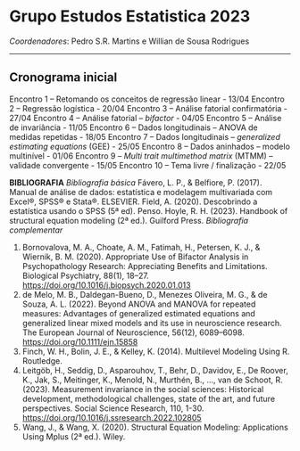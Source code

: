 # Grupo Estudos Estatistica 2023
*Coordenadores*: Pedro S.R. Martins e Willian de Sousa Rodrigues

---

## Cronograma inicial  

Encontro 1 – Retomando os conceitos de regressão linear - 13/04
Encontro 2 – Regressão logística - 20/04
Encontro 3 – Análise fatorial confirmatória - 27/04
Encontro 4 – Análise fatorial – *bifactor* - 04/05
Encontro 5 – Análise de invariância - 11/05
Encontro 6 – Dados longitudinais – ANOVA de medidas repetidas - 18/05
Encontro 7 – Dados longitudinais – *generalized estimating equations* (GEE) - 25/05
Encontro 8 – Dados aninhados – modelo multinível - 01/06
Encontro 9 – *Multi trait multimethod matrix* (MTMM) – validade convergente - 15/05
Encontro 10 – Tema livre / finalização - 22/05


**BIBLIOGRAFIA**
*Bibliografia básica*
Fávero, L. P., & Belfiore, P. (2017). Manual de análise de dados: estatística e modelagem multivariada com Excel®, SPSS® e Stata®. ELSEVIER.
Field, A. (2020). Descobrindo a estatística usando o SPSS (5ª ed). Penso.
Hoyle, R. H. (2023). Handbook of structural equation modeling (2ª ed.). Guilford Press.
*Bibliografia complementar*
1. Bornovalova, M. A., Choate, A. M., Fatimah, H., Petersen, K. J., & Wiernik, B. M. (2020). Appropriate Use of Bifactor Analysis in Psychopathology Research: Appreciating Benefits and Limitations. Biological Psychiatry, 88(1), 18–27. https://doi.org/10.1016/j.biopsych.2020.01.013
2. de Melo, M. B., Daldegan-Bueno, D., Menezes Oliveira, M. G., & de Souza, A. L. (2022). Beyond ANOVA and MANOVA for repeated measures: Advantages of generalized estimated equations and generalized linear mixed models and its use in neuroscience research. The European Journal of Neuroscience, 56(12), 6089–6098. https://doi.org/10.1111/ejn.15858
3. Finch, W. H., Bolin, J. E., & Kelley, K. (2014). Multilevel Modeling Using R. Routledge.
4. Leitgöb, H., Seddig, D., Asparouhov, T., Behr, D., Davidov, E., De Roover, K., Jak, S., Meitinger, K., Menold, N., Murthén, B., …, van de Schoot, R. (2023). Measurement invariance in the social sciences: Historical development, methodological challenges, state of the art, and future perspectives. Social Science Research, 110, 1-30. https://doi.org/10.1016/j.ssresearch.2022.102805
5. Wang, J., & Wang, X. (2020). Structural Equation Modeling: Applications Using Mplus (2ª ed.). Wiley.

